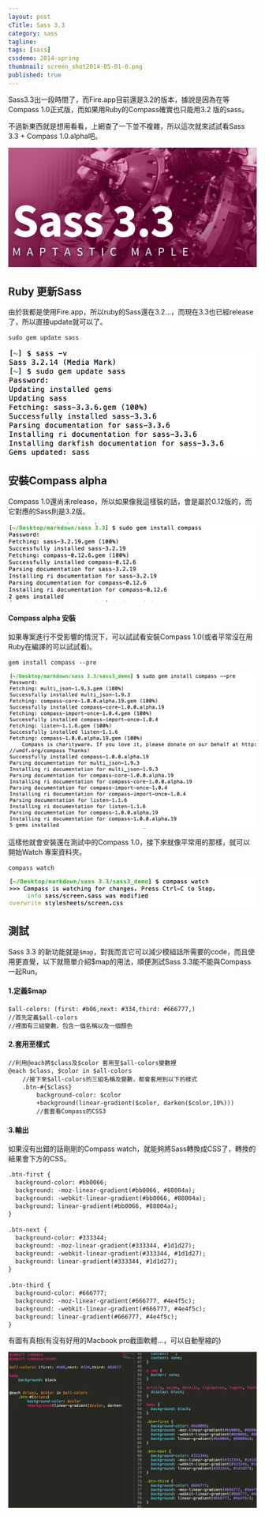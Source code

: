 ```yaml
---
layout: post
cTitle: Sass 3.3
category: sass
tagline: 
tags: [sass]
cssdemo: 2014-spring
thumbnail: screen_shot2014-05-01-0.png
published: true
---
```


Sass3.3出一段時間了，而Fire.app目前還是3.2的版本，據說是因為在等Compass 1.0正式版，而如果用Ruby的Compass確實也只能用3.2 版的sass。

不過新東西就是想用看看，上網查了一下並不複雜，所以這次就來試試看Sass 3.3 + Compass 1.0.alpha吧。

<!-- more -->

![](/images/screen_shot2014-05-01-0.png)



## Ruby 更新Sass

由於我都是使用Fire.app，所以ruby的Sass還在3.2...，而現在3.3也已經release了，所以直接update就可以了。

	sudo gem update sass

![](/images/screen_shot2014-05-01-2.png)

## 安裝Compass alpha

Compass 1.0還尚未release，所以如果像我這樣裝的話，會是屬於0.12版的，而它對應的Sass則是3.2版。

![](/images/screen_shot2014-05-01-3.png)

#### Compass alpha 安裝

如果專案進行不受影響的情況下，可以試試看安裝Compass 1.0(或者平常沒在用Ruby在編譯的可以試試看)。

	gem install compass --pre
	
![](/images/screen_shot2014-05-01-4.png)

這樣他就會安裝還在測試中的Compass 1.0，接下來就像平常用的那樣，就可以開始Watch 專案資料夾。

	compass watch

![](/images/screen_shot2014-05-01-6.png)

## 測試

Sass 3.3 的新功能就是`$map`，對我而言它可以減少模組話所需要的code，而且使用更直覺，以下就簡單介紹$map的用法，順便測試Sass 3.3能不能與Compass一起Run。

#### 1.定義$map

	$all-colors: (first: #b06,next: #334,third: #666777,)
	//首先定義$all-colors
	//裡面有三組變數，包含一個名稱以及一個顏色
	
#### 2.套用至樣式
	
	//利用@each將$class及$color 套用至$all-colors變數裡
	@each $class, $color in $all-colors
		//接下來$all-colors的三組名稱及變數，都會套用到以下的樣式
		.btn-#{$class}
			background-color: $color
			+background(linear-gradient($color, darken($color,10%)))
			//套套看Compass的CSS3
			
#### 3.輸出

如果沒有出錯的話剛剛的Compass watch，就能夠將Sass轉換成CSS了，轉換的結果會下方的CSS。


	.btn-first {
  	  background-color: #bb0066;
  	  background: -moz-linear-gradient(#bb0066, #88004a);
  	  background: -webkit-linear-gradient(#bb0066, #88004a);
  	  background: linear-gradient(#bb0066, #88004a);
	}

	.btn-next {
	  background-color: #333344;
	  background: -moz-linear-gradient(#333344, #1d1d27);
	  background: -webkit-linear-gradient(#333344, #1d1d27);
	  background: linear-gradient(#333344, #1d1d27);
	}

	.btn-third {
	  background-color: #666777;
	  background: -moz-linear-gradient(#666777, #4e4f5c);
	  background: -webkit-linear-gradient(#666777, #4e4f5c);
	  background: linear-gradient(#666777, #4e4f5c);
	}
	
有圖有真相(有沒有好用的Macbook pro截圖軟體...，可以自動壓縮的)

![](/images/screen_shot2014-05-01-5.png)
